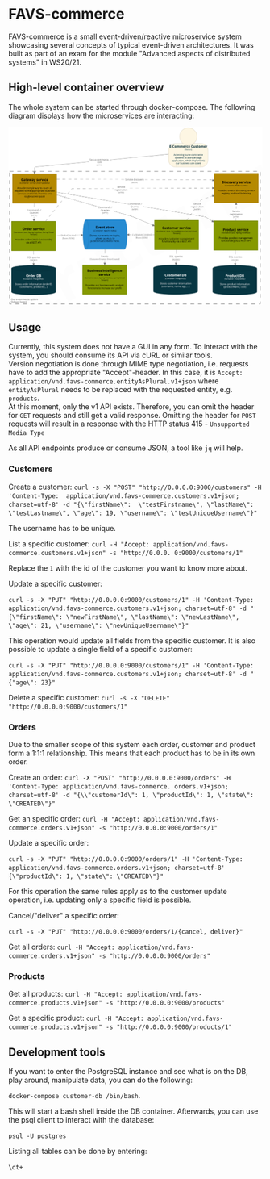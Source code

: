 # FAVS-commerce

FAVS-commerce is a small event-driven/reactive microservice system showcasing several concepts of typical event-driven architectures.
It was built as part of an exam for the module "Advanced aspects of distributed systems" in WS20/21.

## High-level container overview

The whole system can be started through docker-compose.
The following diagram displays how the microservices are interacting:

![High-level container overview](./documentation/diagrams/container-overview.png)

## Usage

Currently, this system does not have a GUI in any form.
To interact with the system, you should consume its API via cURL or similar tools.  
Version negotiation is done through MIME type 
negotiation, i.e. requests have to add the appropriate "Accept"-header.
In this case, it is `Accept: application/vnd.favs-commerce.entityAsPlural.v1+json` where 
`entityAsPlural` needs to be replaced with the requested entity, e.g. `products`.  
At this moment, only the v1 API exists. Therefore, you can omit the header for `GET` requests and 
still get a valid response.
Omitting the header for `POST` requests will result in a response with the HTTP status 415 - 
`Unsupported Media Type`

As all API endpoints produce or consume JSON, a tool like `jq` will help.

### Customers

Create a customer:
`curl -s -X "POST" "http://0.0.0.0:9000/customers" -H 'Content-Type: 
application/vnd.favs-commerce.customers.v1+json; charset=utf-8' -d "{\"firstName\": 
\"testFirstname\", \"lastName\": \"testLastname\", \"age\": 19, \"username\": \"testUniqueUsername\"}"`

The username has to be unique.

List a specific customer:
`curl -H "Accept: application/vnd.favs-commerce.customers.v1+json" -s "http://0.0.0.
0:9000/customers/1"`

Replace the `1` with the id of the customer you want to know more about.

Update a specific customer: 

`curl -s -X "PUT" "http://0.0.0.0:9000/customers/1" -H 'Content-Type:
application/vnd.favs-commerce.customers.v1+json; charset=utf-8' -d "{\"firstName\":
\"newFirstName\", \"lastName\": \"newLastName\", \"age\": 21, \"username\": \"newUniqueUsername\"}"`

This operation would update all fields from the specific customer.
It is also possible to update a single field of a specific customer:

`curl -s -X "PUT" "http://0.0.0.0:9000/customers/1" -H 'Content-Type:
application/vnd.favs-commerce.customers.v1+json; charset=utf-8' -d "{"age\": 23}"`

Delete a specific customer:
`curl -s -X "DELETE" "http://0.0.0.0:9000/customers/1"`

### Orders

Due to the smaller scope of this system each order, customer and product form a 1:1:1 relationship.
This means that each product has to be in its own order.

Create an order:
`curl -X "POST" "http://0.0.0.0:9000/orders" -H 'Content-Type: application/vnd.favs-commerce.
orders.v1+json; charset=utf-8' -d "{\\"customerId\": 1, \"productId\": 1, \"state\": \"CREATED\"}"`

Get an specific order:
`curl -H "Accept: application/vnd.favs-commerce.orders.v1+json" -s "http://0.0.0.0:9000/orders/1"`

Update a specific order:

`curl -s -X "PUT" "http://0.0.0.0:9000/orders/1" -H 'Content-Type:
application/vnd.favs-commerce.orders.v1+json; charset=utf-8' {\"productId\": 1, \"state\": \"CREATED\"}"`

For this operation the same rules apply as to the customer update operation, i.e. updating only a specific field is possible.

Cancel/"deliver" a specific order:

`curl -s -X "PUT" "http://0.0.0.0:9000/orders/1/{cancel, deliver}"`

Get all orders:
`curl -H "Accept: application/vnd.favs-commerce.orders.v1+json" -s "http://0.0.0.0:9000/orders"`

### Products

Get all products:
`curl -H "Accept: application/vnd.favs-commerce.products.v1+json" -s "http://0.0.0.0:9000/products"`

Get a specific product:
`curl -H "Accept: application/vnd.favs-commerce.products.v1+json" -s "http://0.0.0.0:9000/products/1"`

## Development tools

If you want to enter the PostgreSQL instance and see what is on the DB, play around, manipulate data, you can do the following:

`docker-compose customer-db /bin/bash`.

This will start a bash shell inside the DB container.
Afterwards, you can use the psql client to interact with the database:

`psql -U postgres`

Listing all tables can be done by entering:

`\dt+`